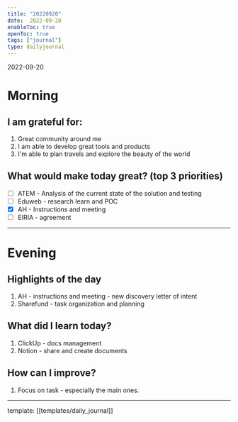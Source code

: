 ```yaml
---
title: "20220920"
date:  2022-09-20
enableToc: true
openToc: true
tags: ["journal"]
type: dailyjournal
---
```


 2022-09-20
# Morning
## I am grateful for:
1. Great community around me
2. I am able to develop great tools and products
3. I'm able to plan travels and explore the beauty of the world

## What would make today great? (top 3 priorities)
- [ ] ATEM -  Analysis of the current state of the solution and testing
- [ ] Eduweb - research learn and POC
- [x] AH - Instructions and meeting
- [ ] EIRIA - agreement

---
# Evening
## Highlights of the day
1. AH - instructions and meeting - new discovery letter of intent
2. Sharefund - task organization and planning

## What did I learn today?
1. ClickUp - docs management
2. Notion - share and create documents

## How can I improve?
1. Focus on task - especially the main ones. 

---
template: [[templates/daily_journal]]